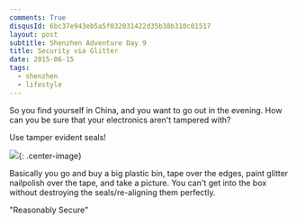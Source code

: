 ```yaml
---
comments: True
disqusId: 6bc37e943eb5a5f032031422d35b38b310c01517 
layout: post
subtitle: Shenzhen Adventure Day 9
title: Security via Glitter
date: 2015-06-15
tags:
  - shenzhen
  - lifestyle
---
```


So you find yourself in China, and you want to go out in the evening. How can you be sure that your electronics aren't tampered with?

Use tamper evident seals!


![](https://www.dropbox.com/s/uo0cpvfybqm8j7m/glitter_sealed.jpeg?raw=1){: .center-image}

Basically you go and buy a big plastic bin, tape over the edges,
paint glitter nailpolish over the tape, and take a picture. You can't get into the box without destroying the seals/re-aligning them perfectly.

"Reasonably Secure"
